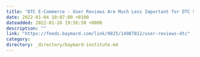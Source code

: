 ```yaml
---
title: "DTC E-Commerce - User Reviews Are Much Less Important for DTC Sites"
date: 2022-01-04 10:07:00 +0100
dateadded: 2022-01-26 19:56:50 +0000
description: ""
link: "https://feeds.baymard.com/link/9825/14987812/user-reviews-dtc"
category:
directory: _directory/baymard-institute.md
---
```

